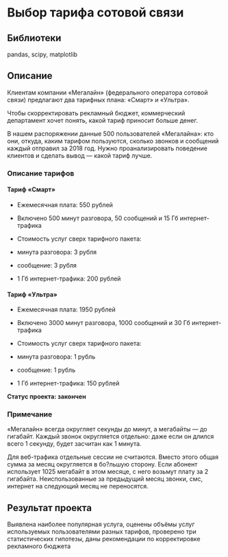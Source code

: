 # Выбор тарифа сотовой связи
## Библиотеки
pandas, scipy, matplotlib
## Описание
Клиентам компании «Мегалайн» (федерального оператора сотовой связи) предлагают два тарифных плана: «Смарт» и «Ультра».

Чтобы скорректировать рекламный бюджет, коммерческий департамент хочет понять, какой тариф приносит больше денег.

В нашем распоряжении данные 500 пользователей «Мегалайна»: кто они, откуда, каким тарифом пользуются, сколько звонков и сообщений каждый отправил за 2018 год. Нужно проанализировать поведение клиентов и сделать вывод — какой тариф лучше.

### Описание тарифов

#### Тариф «Смарт»

- Ежемесячная плата: 550 рублей

- Включено 500 минут разговора, 50 сообщений и 15 Гб интернет-трафика

- Стоимость услуг сверх тарифного пакета:

- минута разговора: 3 рубля

- сообщение: 3 рубля

- 1 Гб интернет-трафика: 200 рублей

#### Тариф «Ультра»

- Ежемесячная плата: 1950 рублей

- Включено 3000 минут разговора, 1000 сообщений и 30 Гб интернет-трафика

- Стоимость услуг сверх тарифного пакета:

- минута разговора: 1 рубль

- сообщение: 1 рубль

- 1 Гб интернет-трафика: 150 рублей

**Статус проекта: закончен**

### Примечание

«Мегалайн» всегда округляет секунды до минут, а мегабайты — до гигабайт. Каждый звонок округляется отдельно: даже если он длился всего 1 секунду, будет засчитан как 1 минута.

Для веб-трафика отдельные сессии не считаются. Вместо этого общая сумма за месяц округляется в бо?льшую сторону. Если абонент использует 1025 мегабайт в этом месяце, с него возьмут плату за 2 гигабайта. Неиспользованные за предыдущий месяц звонки, смс, интернет на следующий месяц не переносятся.
## Результат проекта
Выявлена наиболее популярная услуга, оценены объёмы услуг используемых пользователями разных тарифов, проверено три статистических гипотезы, даны рекомендации по корректировке рекламного бюджета
